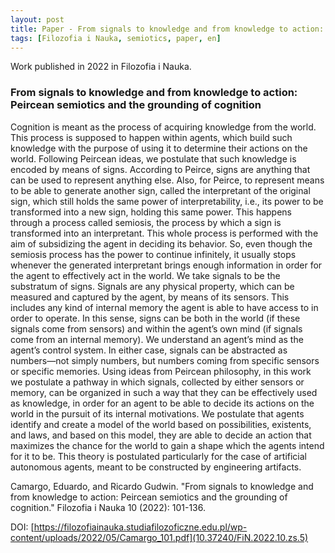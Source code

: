 ```yaml
---
layout: post
title: Paper - From signals to knowledge and from knowledge to action: Peircean semiotics and the grounding of cognition (EN)
tags: [Filozofia i Nauka, semiotics, paper, en]
---
```


Work published in 2022 in Filozofia i Nauka.

### From signals to knowledge and from knowledge to action: Peircean semiotics and the grounding of cognition


Cognition is meant as the process of acquiring knowledge from the world. This process is supposed to happen within agents, which build such knowledge with the purpose of using it to determine their actions on the world. Following Peircean ideas, we postulate that such knowledge is encoded by means of signs. According to Peirce, signs are anything that can be used to represent anything else. Also, for Peirce, to represent means to be able to generate another sign, called the interpretant of the original sign, which still holds the same power of interpretability, i.e., its power to be transformed into a new sign, holding this same power. This happens through a process called semiosis, the process by which a sign is transformed into an interpretant. This whole process is performed with the aim of subsidizing the agent in deciding its behavior. So, even though the semiosis process has the power to continue infinitely, it usually stops whenever the generated interpretant brings enough information in order for the agent to effectively act in the world. We take signals to be the substratum of signs. Signals are any physical property, which can be measured and captured by the agent, by means of its sensors. This includes any kind of internal memory the agent is able to have access to in order to operate. In this sense, signs can be both in the world (if these signals come from sensors) and within the agent’s own mind (if signals come from an internal memory). We understand an agent’s mind as the agent’s control system. In either case, signals can be abstracted as numbers—not simply numbers, but numbers coming from specific sensors or specific memories. Using ideas from Peircean philosophy, in this work we postulate a pathway in which signals, collected by either sensors or memory, can be organized in such a way that they can be effectively used as knowledge, in order for an agent to be able to decide its actions on the world in the pursuit of its internal motivations. We postulate that agents identify and create a model of the world based on possibilities, existents, and laws, and based on this model, they are able to decide an action that maximizes the chance for the world to gain a shape which the agents intend for it to be. This theory is postulated particularly for the case of artificial autonomous agents, meant to be constructed by engineering artifacts.



Camargo, Eduardo, and Ricardo Gudwin. "From signals to knowledge and from knowledge to action: Peircean semiotics and the grounding of cognition." Filozofia i Nauka 10 (2022): 101-136.


DOI: [https://filozofiainauka.studiafilozoficzne.edu.pl/wp-content/uploads/2022/05/Camargo_101.pdf](10.37240/FiN.2022.10.zs.5)

